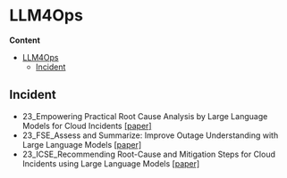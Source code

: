 # LLM4Ops

**Content**


- [LLM4Ops](#llm4ops)
  - [Incident](#incident)

## Incident
- 23_Empowering Practical Root Cause Analysis by Large Language Models for Cloud Incidents [[paper]](https://arxiv.org/pdf/2305.18084.pdf)
- 23_FSE_Assess and Summarize: Improve Outage Understanding with Large Language Models [[paper]](https://arxiv.org/pdf/2305.18084.pdf)
- 23_ICSE_Recommending Root-Cause and Mitigation Steps for Cloud Incidents using Large Language Models [[paper]](https://arxiv.org/abs/2301.03797)

